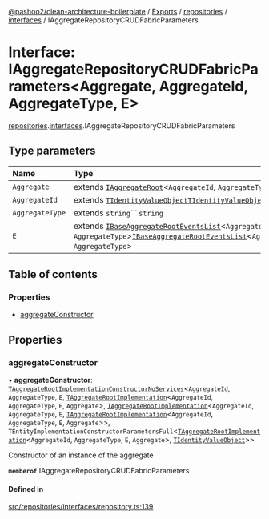 [@pashoo2/clean-architecture-boilerplate](../README.md) / [Exports](../modules.md) / [repositories](../modules/repositories.md) / [interfaces](../modules/repositories.interfaces.md) / IAggregateRepositoryCRUDFabricParameters

# Interface: IAggregateRepositoryCRUDFabricParameters<Aggregate, AggregateId, AggregateType, E\>

[repositories](../modules/repositories.md).[interfaces](../modules/repositories.interfaces.md).IAggregateRepositoryCRUDFabricParameters

## Type parameters

| Name | Type |
| :------ | :------ |
| `Aggregate` | extends [`IAggregateRoot`](aggregates.interfaces.iaggregateroot.md)<`AggregateId`, `AggregateType`\> |
| `AggregateId` | extends [`TIdentityValueObject`](../modules/valueobject.interfaces.md#tidentityvalueobject)[`TIdentityValueObject`](../modules/valueobject.interfaces.md#tidentityvalueobject) |
| `AggregateType` | extends `string``string` |
| `E` | extends [`IBaseAggregateRootEventsList`](aggregates.interfaces.ibaseaggregaterooteventslist.md)<`AggregateId`, `AggregateType`\>[`IBaseAggregateRootEventsList`](aggregates.interfaces.ibaseaggregaterooteventslist.md)<`AggregateId`, `AggregateType`\> |

## Table of contents

### Properties

- [aggregateConstructor](repositories.interfaces.iaggregaterepositorycrudfabricparameters.md#aggregateconstructor)

## Properties

### aggregateConstructor

• **aggregateConstructor**: [`TAggregateRootImplementationConstructorNoServices`](../modules/aggregates.interfaces.md#taggregaterootimplementationconstructornoservices)<`AggregateId`, `AggregateType`, `E`, [`TAggregateRootImplementation`](../modules/aggregates.interfaces.md#taggregaterootimplementation)<`AggregateId`, `AggregateType`, `E`, `Aggregate`\>, [`TAggregateRootImplementation`](../modules/aggregates.interfaces.md#taggregaterootimplementation)<`AggregateId`, `AggregateType`, `E`, [`TAggregateRootImplementation`](../modules/aggregates.interfaces.md#taggregaterootimplementation)<`AggregateId`, `AggregateType`, `E`, `Aggregate`\>\>, `TEntityImplementationConstructorParametersFull`<[`TAggregateRootImplementation`](../modules/aggregates.interfaces.md#taggregaterootimplementation)<`AggregateId`, `AggregateType`, `E`, `Aggregate`\>, [`TIdentityValueObject`](../modules/valueobject.interfaces.md#tidentityvalueobject)\>\>

Constructor of an instance of the aggregate

**`memberof`** IAggregateRepositoryCRUDFabricParameters

#### Defined in

[src/repositories/interfaces/repository.ts:139](https://github.com/pashoo2/clean-architecture-boilerplate/blob/741b3a2/src/repositories/interfaces/repository.ts#L139)
